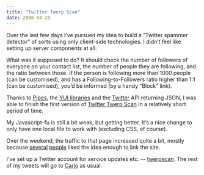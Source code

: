 ```yaml
---
title: "Twitter Twerp Scan"
date: 2008-04-28
---
```


Over the last few days I’ve pursued my idea to build a “Twitter spammer detector” of sorts using only client-side technologies. I didn’t feel like setting up server components at all.

What was it supposed to do? It should check the number of followers of everyone on your contact list, the number of people they are following, and the ratio between those. If the person is following more than 1000 people (can be customised), and has a Following-to-Followers ratio higher than 1:1 (can be customised), you’d be informed (by a handy “Block” link).

Thanks to [Pipes][1], the [YUI libraries][2] and the [Twitter][3] API returning JSON, I was able to finish the first version of [Twitter Twerp Scan][4] in a relatively short period of time.

My Javascript-fu is still a bit weak, but getting better. It’s a nice change to only have one local file to work with (excluding CSS, of course).

Over the weekend, the traffic to that page increased quite a bit, mostly because [several][5] [people][6] liked the idea enough to link the site.

I've set up a Twitter account for service updates etc. -- [twerpscan][7]. The rest of my tweets will go to [Carlo][8] as usual.

[1]: http://pipes.yahoo.com/
[2]: http://developer.yahoo.com/yui/
[3]: http://twitter.com/
[4]: http://twerpscan.com/
[5]: http://www.downloadsquad.com/2008/04/27/twitter-twerp-scan-block-twitter-spammers/
[6]: http://twitter.com/leolaporte
[7]: http://twitter.com/twerpscan
[8]: http://twitter.com/municode

